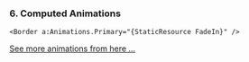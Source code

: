 ### 6. Computed Animations

```xaml
<Border a:Animations.Primary="{StaticResource FadeIn}" />
```

[See more animations from here ...](./ComputedAnimations.WPF/DefaultAnimations.xaml) 
